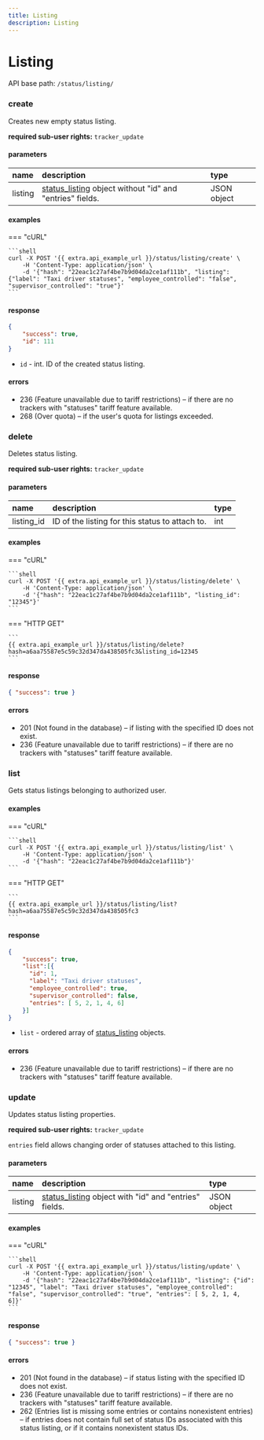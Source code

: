 ```yaml
---
title: Listing
description: Listing
---
```


# Listing

API base path: `/status/listing/`

### create

Creates new empty status listing.

**required sub-user rights:** `tracker_update`

#### parameters

| name | description | type|
| :------ | :------ | :----- |
| listing | [status_listing](../../status/index.md#status-listing-object-structure) object without "id" and "entries" fields. | JSON object |

#### examples

=== "cURL"

    ```shell
    curl -X POST '{{ extra.api_example_url }}/status/listing/create' \
        -H 'Content-Type: application/json' \ 
        -d '{"hash": "22eac1c27af4be7b9d04da2ce1af111b", "listing": {"label": "Taxi driver statuses", "employee_controlled": "false", "supervisor_controlled": "true"}'
    ```

#### response

```json
{
    "success": true,
    "id": 111
}
```

* `id` - int. ID of the created status listing.

#### errors

* 236 (Feature unavailable due to tariff restrictions) – if there are no trackers with "statuses" tariff feature 
available.
* 268 (Over quota) – if the user's quota for listings exceeded.

### delete

Deletes status listing.

**required sub-user rights:** `tracker_update`

#### parameters

| name | description | type|
| :------ | :------ | :----- |
| listing_id | ID of the listing for this status to attach to. | int |

#### examples

=== "cURL"

    ```shell
    curl -X POST '{{ extra.api_example_url }}/status/listing/delete' \
        -H 'Content-Type: application/json' \ 
        -d '{"hash": "22eac1c27af4be7b9d04da2ce1af111b", "listing_id": "12345"}'
    ```

=== "HTTP GET"

    ```
    {{ extra.api_example_url }}/status/listing/delete?hash=a6aa75587e5c59c32d347da438505fc3&listing_id=12345
    ```

#### response

```json
{ "success": true }
```

#### errors

* 201 (Not found in the database) – if listing with the specified ID does not exist.
* 236 (Feature unavailable due to tariff restrictions) – if there are no trackers with "statuses" tariff feature 
available.

### list

Gets status listings belonging to authorized user.

#### examples

=== "cURL"

    ```shell
    curl -X POST '{{ extra.api_example_url }}/status/listing/list' \
        -H 'Content-Type: application/json' \ 
        -d '{"hash": "22eac1c27af4be7b9d04da2ce1af111b"}'
    ```

=== "HTTP GET"

    ```
    {{ extra.api_example_url }}/status/listing/list?hash=a6aa75587e5c59c32d347da438505fc3
    ```

#### response

```json
{
    "success": true,
    "list":[{
      "id": 1,
      "label": "Taxi driver statuses",
      "employee_controlled": true,
      "supervisor_controlled": false,
      "entries": [ 5, 2, 1, 4, 6]
    }]
}
```

* `list` - ordered array of [status_listing](../../status/index.md#status-listing-object-structure) objects.

#### errors

* 236 (Feature unavailable due to tariff restrictions) – if there are no trackers with "statuses" tariff feature 
available.

### update

Updates status listing properties.

**required sub-user rights:** `tracker_update`

`entries` field allows changing order of statuses attached to this listing.

#### parameters

| name | description | type|
| :------ | :------ | :----- |
| listing | [status_listing](../../status/index.md#Status_listing-object-structure) object with "id" and "entries" fields. | JSON object |

#### examples

=== "cURL"

    ```shell
    curl -X POST '{{ extra.api_example_url }}/status/listing/update' \
        -H 'Content-Type: application/json' \ 
        -d '{"hash": "22eac1c27af4be7b9d04da2ce1af111b", "listing": {"id": "12345", "label": "Taxi driver statuses", "employee_controlled": "false", "supervisor_controlled": "true", "entries": [ 5, 2, 1, 4, 6]}'
    ```

#### response

```json
{ "success": true }
```

#### errors

* 201 (Not found in the database) – if status listing with the specified ID does not exist.
* 236 (Feature unavailable due to tariff restrictions) – if there are no trackers with "statuses" tariff feature
 available.
* 262 (Entries list is missing some entries or contains nonexistent entries) – if entries does not contain full set of
 status IDs associated with this status listing, or if it contains nonexistent status IDs.
